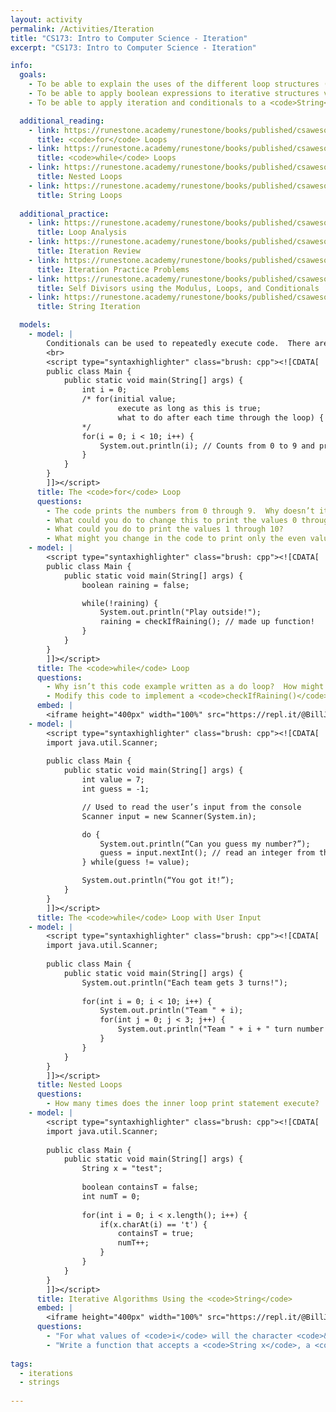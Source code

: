 ```yaml
---
layout: activity
permalink: /Activities/Iteration
title: "CS173: Intro to Computer Science - Iteration"
excerpt: "CS173: Intro to Computer Science - Iteration"

info:
  goals: 
    - To be able to explain the uses of the different loop structures (<code>for</code>, <code>while</code>, and <code>do</code>)
    - To be able to apply boolean expressions to iterative structures via the <code>for</code>, <code>while</code>, and <code>do</code> loops
    - To be able to apply iteration and conditionals to a <code>String</code>

  additional_reading:
    - link: https://runestone.academy/runestone/books/published/csawesome/Unit4-Iteration/topic-4-2-for-loops.html
      title: <code>for</code> Loops
    - link: https://runestone.academy/runestone/books/published/csawesome/Unit4-Iteration/topic-4-1-while-loops.html
      title: <code>while</code> Loops
    - link: https://runestone.academy/runestone/books/published/csawesome/Unit4-Iteration/topic-4-4-nested-loops.html
      title: Nested Loops
    - link: https://runestone.academy/runestone/books/published/csawesome/Unit4-Iteration/topic-4-3-strings-loops.html 
      title: String Loops 
     
  additional_practice:
    - link: https://runestone.academy/runestone/books/published/csawesome/Unit4-Iteration/topic-4-5-loop-analysis.html
      title: Loop Analysis
    - link: https://runestone.academy/runestone/books/published/csawesome/Unit4-Iteration/Exercises.html
      title: Iteration Review
    - link: https://runestone.academy/runestone/books/published/csawesome/Unit4-Iteration/topic-4-8-practice-coding.html
      title: Iteration Practice Problems
    - link: https://runestone.academy/runestone/books/published/csawesome/Unit4-Iteration/FRQselfDivisorA.html
      title: Self Divisors using the Modulus, Loops, and Conditionals
    - link: https://runestone.academy/runestone/books/published/csawesome/Unit4-Iteration/FRQstringScrambleA.html
      title: String Iteration    

  models:
    - model: |
        Conditionals can be used to repeatedly execute code.  There are three varieties of these “loops:” the for loop (which is useful when counting the number of iterations that are needed), the while loop (which is useful for executing until something is true), and the do loop (similar to the while loop, but it executes at least once and checks whether it should stop at the end of the loop, rather than at the beginning).    
        <br>
        <script type="syntaxhighlighter" class="brush: cpp"><![CDATA[
        public class Main {
            public static void main(String[] args) {
                int i = 0;
                /* for(initial value; 
                        execute as long as this is true; 
                        what to do after each time through the loop) { … }
                */
                for(i = 0; i < 10; i++) {
                    System.out.println(i); // Counts from 0 to 9 and prints each
                }
            }
        }
        ]]></script>    
      title: The <code>for</code> Loop
      questions:
        - The code prints the numbers from 0 through 9.  Why doesn’t it also print the value 10?
        - What could you do to change this to print the values 0 through 10?  
        - What could you do to print the values 1 through 10?
        - What might you change in the code to print only the even values between 0 and 9, changing only the line beginning with for?
    - model: |
        <script type="syntaxhighlighter" class="brush: cpp"><![CDATA[
        public class Main {
            public static void main(String[] args) {
                boolean raining = false;

                while(!raining) {
                    System.out.println("Play outside!");
                    raining = checkIfRaining(); // made up function!
                }
            }
        }
        ]]></script>        
      title: The <code>while</code> Loop
      questions:
        - Why isn’t this code example written as a do loop?  How might this result in telling someone to “play outside” while it is raining?
        - Modify this code to implement a <code>checkIfRaining()</code> function that generates a random number between 1 and 10, and returns <code>true</code> if the number is greater than 7 (and return <code>false</code> otherwise).
      embed: |
        <iframe height="400px" width="100%" src="https://repl.it/@BillJr99/JavaFirstExample?lite=true" scrolling="no" frameborder="no" allowtransparency="true" allowfullscreen="true" sandbox="allow-forms allow-pointer-lock allow-popups allow-same-origin allow-scripts allow-modals"></iframe>  
    - model: |
        <script type="syntaxhighlighter" class="brush: cpp"><![CDATA[
        import java.util.Scanner;
        
        public class Main {
            public static void main(String[] args) {
                int value = 7;
                int guess = -1;

                // Used to read the user’s input from the console
                Scanner input = new Scanner(System.in);

                do {
                    System.out.println(“Can you guess my number?”);
                    guess = input.nextInt(); // read an integer from the keyboard
                } while(guess != value);

                System.out.println(“You got it!”);
            }
        }
        ]]></script>        
      title: The <code>while</code> Loop with User Input
    - model: |
        <script type="syntaxhighlighter" class="brush: cpp"><![CDATA[
        import java.util.Scanner;
        
        public class Main {
            public static void main(String[] args) {
                System.out.println("Each team gets 3 turns!");
                
                for(int i = 0; i < 10; i++) {
                    System.out.println("Team " + i);
                    for(int j = 0; j < 3; j++) {
                        System.out.println("Team " + i + " turn number " + j);
                    }
                }
            }
        }
        ]]></script>     
      title: Nested Loops
      questions:
        - How many times does the inner loop print statement execute?
    - model: |
        <script type="syntaxhighlighter" class="brush: cpp"><![CDATA[
        import java.util.Scanner;
        
        public class Main {
            public static void main(String[] args) {
                String x = "test";
                
                boolean containsT = false;
                int numT = 0;
                
                for(int i = 0; i < x.length(); i++) {
                    if(x.charAt(i) == 't') {
                        containsT = true;
                        numT++;
                    }
                }
            }
        }
        ]]></script>     
      title: Iterative Algorithms Using the <code>String</code>
      embed: |
        <iframe height="400px" width="100%" src="https://repl.it/@BillJr99/JavaFirstExample?lite=true" scrolling="no" frameborder="no" allowtransparency="true" allowfullscreen="true" sandbox="allow-forms allow-pointer-lock allow-popups allow-same-origin allow-scripts allow-modals"></iframe> 
      questions:
        - "For what values of <code>i</code> will the character <code>&lsquo;t&rsquo;</code> be found in this <code>String</code>?  You may find the <a href=https://cscircles.cemc.uwaterloo.ca/java_visualize/>Java Visualizer</a> or your IDE debugger helpful."
        - "Write a function that accepts a <code>String x</code>, a <code>char c</code>, and an <code>int n</code>.  Return the index of the <code>n&rsquo;th</code> instance of the character <code>c</code> in the <code>String x</code>.  Use the <code>indexOf()</code> method in a loop."
        
tags:
  - iterations
  - strings
  
---
```


